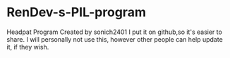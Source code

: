 # RenDev-s-PIL-program
Headpat Program Created by sonich2401
I put it on github,so it's easier to share.
I will personally not use this, however other people can help update it, if they wish.
